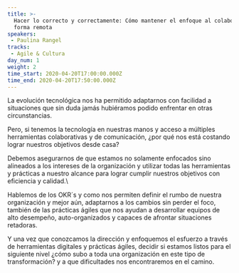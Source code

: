 ```yaml
---
title: >-
  Hacer lo correcto y correctamente: Cómo mantener el enfoque al colaborar de
  forma remota
speakers: 
 - Paulina Rangel
tracks: 
 - Agile & Cultura
day_num: 1
weight: 2
time_start: 2020-04-20T17:00:00.000Z
time_end: 2020-04-20T17:50:00.000Z
---
```

La evolución tecnológica nos ha permitido adaptarnos con facilidad a situaciones que sin duda jamás hubiéramos podido enfrentar en otras circunstancias.

Pero, si tenemos la tecnología en nuestras manos y acceso a múltiples herramientas colaborativas y de comunicación, ¿por qué nos está costando lograr nuestros objetivos desde casa?

Debemos asegurarnos de que estamos no solamente enfocados sino alineados a los intereses de la organización y utilizar todas las herramientas y prácticas a nuestro alcance para lograr cumplir nuestros objetivos con eficiencia y calidad.\

Hablemos de los OKR´s y como nos permiten definir el rumbo de nuestra organización y mejor aún, adaptarnos a los cambios sin perder el foco, también de las prácticas ágiles que nos ayudan a desarrollar equipos de alto desempeño, auto-organizados y capaces de afrontar situaciones retadoras.

Y una vez que conozcamos la dirección y enfoquemos el esfuerzo a través de herramientas digitales y prácticas ágiles, decidir si estamos listos para el siguiente nivel ¿cómo subo a toda una organización en este tipo de transformación? y a que dificultades nos encontraremos en el camino.